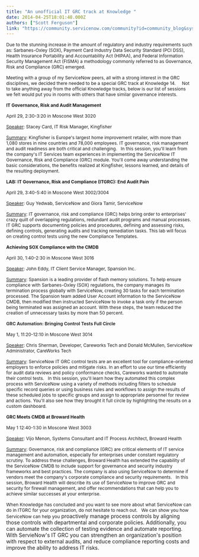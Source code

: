 ```yaml
---
title: "An unofficial IT GRC track at Knowledge "
date: 2014-04-25T18:01:48.000Z
authors: ["Scott Ferguson"]
link: "https://community.servicenow.com/community?id=community_blog&sys_id=6f6caea1dbd0dbc01dcaf3231f9619d8"
---
```

<p><span style="font-size: 9.0pt;">Due to the stunning increase in the amount of regulatory and industry requirements such as: Sarbanes-Oxley (SOX), Payment Card Industry Data Security Standard (PCI DSS), Health Insurance Portability and Accountability Act (HIPAA), and Federal Information Security Management Act (FISMA) a methodology commonly referred to as Governance, Risk and Compliance (GRC) emerged.</span></p><p></p><p><span style="font-size: 9.0pt;">Meeting with a group of my ServiceNow peers, all with a strong interest in the GRC disciplines, we decided there needed to be a special GRC track at Knowledge 14.     Not to take anything away from the official Knowledge tracks, below is our list of sessions we felt would put you in rooms with others that have similar governance interests. </span></p><p></p><p><strong style="font-size: 9.0pt;">IT Governance, Risk and Audit Management</strong></p><p><span style="font-size: 9.0pt;">April 29, 2:30-3:20 in Moscone West 3020</span></p><p><span style="font-size: 9.0pt; text-decoration: underline;">Speaker</span><span style="font-size: 9.0pt;">: Stacey Card, IT Risk Manager, Kingfisher</span></p><p><span style="font-size: 9.0pt; text-decoration: underline;">Summary</span><span style="font-size: 9.0pt;">: Kingfisher is Europe's largest home improvement retailer, with more than 1,080 stores in nine countries and 78,000 employees. IT governance, risk management and audit readiness are both critical and challenging.   In this session, you'll learn from the company's IT Services team experiences in implementing the ServiceNow IT Governance, Risk and Compliance (GRC) module. You'll come away understanding the basic considerations, the benefits realized at Kingfisher, lessons learned, and details of the resulting deployment.</span></p><p></p><p><strong style="font-size: 9.0pt;">LAB: IT Governance, Risk and Compliance (ITGRC): End Audit Pain</strong></p><p><span style="font-size: 9.0pt;">April 29, 3:40-5:40 in Moscone West 3002/3004</span></p><p><span style="font-size: 9.0pt; text-decoration: underline;">Speaker</span><span style="font-size: 9.0pt;">: Guy Yedwab, ServiceNow and Giora Tamir, ServiceNow</span></p><p><span style="font-size: 9.0pt; text-decoration: underline;">Summary</span><span style="font-size: 9.0pt;">: IT governance, risk and compliance (GRC) helps bring order to enterprises' crazy quilt of overlapping regulations, redundant audit programs and manual processes. IT GRC supports documenting policies and procedures, defining and assessing risks, defining controls, generating audits and tracking remediation tasks. This lab will focus on creating control tests using the new Compliance Templates.</span></p><p></p><p><strong style="font-size: 9.0pt;">Achieving SOX Compliance with the CMDB</strong></p><p><span style="font-size: 9.0pt;">April 30, 1:40-2:30 in Moscone West 3016</span></p><p><span style="font-size: 9.0pt; text-decoration: underline;">Speaker</span><span style="font-size: 9.0pt;">: John Eddy, IT Client Service Manager, Spansion Inc.</span></p><p><span style="font-size: 9.0pt; text-decoration: underline;">Summary</span><span style="font-size: 9.0pt;">: Spansion is a leading provider of flash memory solutions. To help ensure compliance with Sarbanes-Oxley (SOX) regulations, the company manages its termination process globally with ServiceNow, creating 30 tasks for each termination processed. The Spansion team added User Account information to the ServiceNow CMDB, then modified then instructed ServiceNow to invoke a task only if the person being terminated was assigned an account. With these steps, the team reduced the creation of unnecessary tasks by more than 50 percent. </span></p><p></p><p><strong style="color: #2e2e2e; font-size: 9.0pt;">GRC Automation: Bringing Control Tests Full Circle</strong></p><p><span style="font-size: 9.0pt;">May 1, 11:20-12:10 in Moscone West 3014</span></p><p><span style="font-size: 9.0pt; text-decoration: underline;">Speaker</span><span style="font-size: 9.0pt;">: Chris Sherman, Developer, Careworks Tech and Donald McMullen, ServiceNow Administrator, CareWorks Tech</span></p><p><span style="font-size: 9.0pt; text-decoration: underline;">Summary</span><span style="font-size: 9.0pt;">: ServiceNow IT GRC control tests are an excellent tool for compliance-oriented employers to enforce policies and mitigate risks. In an effort to use our time efficiently for audit data reviews and policy conformance checks, Careworks wanted to automate their control tests.   In this session, you'll learn how they automated this complex process with ServiceNow using a variety of methods including filters to schedule specific record queries or using business rules and workflows to assign the results of these scheduled jobs to specific groups and assign to appropriate personnel for review and actions. You'll also see how they brought it full circle by highlighting the results on a custom dashboard.</span></p><p></p><p><strong style="font-size: 9.0pt;">GRC Meets CMDB at Broward Health</strong></p><p><span style="font-size: 9.0pt;">May 1 12:40-1:30 in Moscone West 3003</span></p><p><span style="font-size: 9.0pt; text-decoration: underline;">Speaker</span><span style="font-size: 9.0pt;">: Vijo Menon, Systems Consultant and IT Process Architect, Broward Health</span></p><p><span style="font-size: 9.0pt; text-decoration: underline;">Summary</span><span style="font-size: 9.0pt;">: Governance, risk and compliance (GRC) are critical elements of IT service management and automation, especially for enterprises under constant regulatory scrutiny. To address these challenges, Broward Health has extended the capability of the ServiceNow CMDB to include support for governance and security industry frameworks and best practices. The company is also using ServiceNow to determine if vendors meet the company's corporate compliance and security requirements.   In this session, Broward Health will describe its use of ServiceNow to improve GRC and security for firewall management, and offer recommendations that can help you to achieve similar successes at your enterprise.</span></p><p></p><p><span style="font-size: 9.0pt;">When Knowledge has concluded and you want to see more about what ServiceNow can do in ITGRC for your organization, do not hesitate to reach out.   We can show you how ServiceNow can help you</span><span class="tx"> proactively manage process controls by aligning those controls with departmental and corporate policies. Additionally, you can automate the collection of testing evidence </span>and automate reporting.   With ServieNow's IT GRC you can strengthen an organization's position with respect to external audits, and reduce compliance reporting costs and improve the ability to address IT risks.</p>